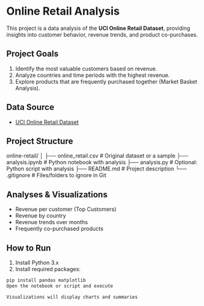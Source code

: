 # Online Retail Analysis

This project is a data analysis of the **UCI Online Retail Dataset**, providing insights into customer behavior, revenue trends, and product co-purchases.

## Project Goals

1. Identify the most valuable customers based on revenue.
2. Analyze countries and time periods with the highest revenue.
3. Explore products that are frequently purchased together (Market Basket Analysis).

## Data Source

- [UCI Online Retail Dataset](https://archive.ics.uci.edu/ml/datasets/Online+Retail)

## Project Structure

online-retail/
│
├── online_retail.csv # Original dataset or a sample
├── analysis.ipynb # Python notebook with analysis
├── analysis.py # Optional: Python script with analysis
├── README.md # Project description
└── .gitignore # Files/folders to ignore in Git


## Analyses & Visualizations

- Revenue per customer (Top Customers)
- Revenue by country
- Revenue trends over months
- Frequently co-purchased products

## How to Run

1. Install Python 3.x
2. Install required packages:
```bash
pip install pandas matplotlib
Open the notebook or script and execute

Visualizations will display charts and summaries
